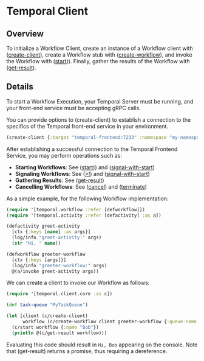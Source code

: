 # Temporal Client

## Overview

To initialize a Workflow Client, create an instance of a Workflow client with ([create-client](https://cljdoc.org/d/io.github.manetu/temporal-sdk/CURRENT/api/temporal.client.core#create-client)), create a Workflow stub with ([create-workflow](https://cljdoc.org/d/io.github.manetu/temporal-sdk/CURRENT/api/temporal.client.core#create-workflow)), and invoke the Workflow with ([start](https://cljdoc.org/d/io.github.manetu/temporal-sdk/CURRENT/api/temporal.client.core#start))).  Finally, gather the results of the Workflow with ([get-result](https://cljdoc.org/d/io.github.manetu/temporal-sdk/CURRENT/api/temporal.client.core#get-result)).

## Details

To start a Workflow Execution, your Temporal Server must be running, and your front-end service must be accepting gRPC calls.

You can provide options to (create-client) to establish a connection to the specifics of the Temporal front-end service in your environment.

```clojure
(create-client {:target "temporal-frontend:7233" :namespace "my-namespace"})
```

After establishing a successful connection to the Temporal Frontend Service, you may perform operations such as:

- **Starting Workflows**: See ([start](https://cljdoc.org/d/io.github.manetu/temporal-sdk/CURRENT/api/temporal.client.core#start))) and ([signal-with-start](https://cljdoc.org/d/io.github.manetu/temporal-sdk/CURRENT/api/temporal.client.core#signal-with-start))
- **Signaling Workflows**: See ([>!](https://cljdoc.org/d/io.github.manetu/temporal-sdk/CURRENT/api/temporal.client.core#%3E!)) and ([signal-with-start](https://cljdoc.org/d/io.github.manetu/temporal-sdk/CURRENT/api/temporal.client.core#signal-with-start))
- **Gathering Results**: See ([get-result](https://cljdoc.org/d/io.github.manetu/temporal-sdk/CURRENT/api/temporal.client.core#get-result))
- **Cancelling Workflows**: See ([cancel](https://cljdoc.org/d/io.github.manetu/temporal-sdk/CURRENT/api/temporal.client.core#cancel)) and ([terminate](https://cljdoc.org/d/io.github.manetu/temporal-sdk/CURRENT/api/temporal.client.core#terminate))

As a simple example, for the following Workflow implementation:

```clojure
(require '[temporal.workflow :refer [defworkflow]])
(require '[temporal.activity :refer [defactivity] :as a])

(defactivity greet-activity
  [ctx {:keys [name] :as args}]
  (log/info "greet-activity:" args)
  (str "Hi, " name))

(defworkflow greeter-workflow
  [ctx {:keys [args]}]
  (log/info "greeter-workflow:" args)
  @(a/invoke greet-activity args))
```

We can create a client to invoke our Workflow as follows:

```clojure
(require '[temporal.client.core :as c])

(def task-queue "MyTaskQueue")

(let [client (c/create-client)
      workflow (c/create-workflow client greeter-workflow {:queue-name task-queue})]
  (c/start workflow {:name "Bob"})
  (println @(c/get-result workflow)))
```

Evaluating this code should result in `Hi, Bob` appearing on the console.  Note that (get-result) returns a promise, thus requiring a dereference.
